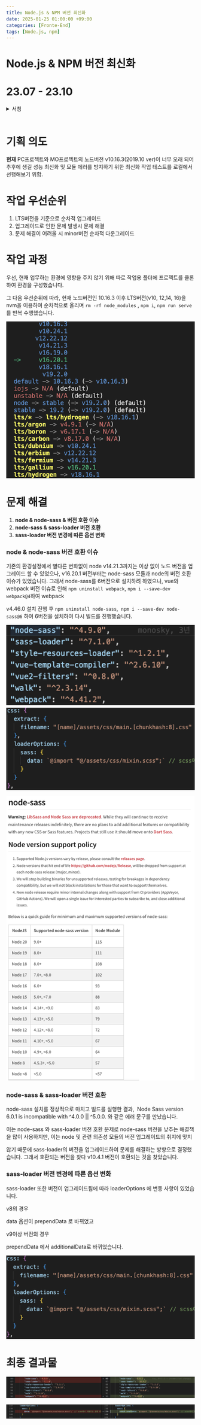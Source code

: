 ```yaml
---
title: Node.js & NPM 버전 최신화
date: 2025-01-25 01:00:00 +09:00
categories: [Fronte-End]
tags: [Node.js, npm]
---
```


# Node.js & NPM 버전 최신화

# 23.07 - 23.10
<details>
  <summary>서칭</summary>
  
  [NPM Audit으로 패키지 취약점 관리하기](https://medium.com/bagelcode/npm-audit으로-패키지-취약점-관리하기-e42e0a418960)
  
  [Node.js 12에서 16로 한번에 업데이트 적용후기 - 환경 세팅편](https://velog.io/@djunnni/Node.js-12에서-16로-한번에-업데이트-적용후기-환경-세팅편)
  
  [nodejs 와 node-sass 버젼 호환 : Node Sass does not yet support your current environment](https://juntcom.tistory.com/167)
  
  [node.js와 NPM버전 업그레이드로 발생한 에러 해결하기](https://kang-ji.tistory.com/entry/nodejs와-NPM버전-업그레이드로-발생한-에러-해결하기)
  
  [Node.js 업데이트 후 node-sass 오류](https://velog.io/@nine9/Node.js-업데이트-후-node-sass-오류)
  
  [Sass Loader Error: Invalid options object that does not match the API schema](https://stackoverflow.com/questions/58184549/sass-loader-error-invalid-options-object-that-does-not-match-the-api-schema)
  
  ![Untitled](/assets/img/2025-01-25/2025-01-25-Nodejs_version_1.png)
  
  ![Untitled](/assets/img/2025-01-25/2025-01-25-Nodejs_version_2.png)
  
</details>

<br>

# **기획 의도**

**현재** PC프로젝트와 MO프로젝트의 노드버전 v10.16.3(2019.10 ver)이 너무 오래 되어 추후에 생길 성능 최신화 및 모듈 에러를 방지하기 위한 최신화 작업 테스트를 로컬에서 선행해보기 위함.

# **작업 우선순위**

1. LTS버전을 기준으로 순차적 업그레이드
2. 업그레이드로 인한 문제 발생시 문제 해결
3. 문제 해결이 어려울 시 minor버전 순차적 다운그레이드

# **작업 과정**

우선, 현재 업무하는 환경에 영향을 주지 않기 위해 따로 작업용 폴더에 프로젝트를 클론하여 환경을 구성했습니다.

그 다음 우선순위에 따라, 현재 노드버전인 10.16.3 이후 LTS버전(v10, 12,14, 16)을 nvm을 이용하여 순차적으로 올리며 `rm -rf node_modules` , `npm i`, `npm run serve`를 반복 수행했습니다.

![image.png](/assets/img/2025-01-25/2025-01-25-Nodejs_version_3.png)

# **문제 해결**

1. **node & node-sass & 버전 호환 이슈**
2. **node-sass & sass-loader 버전 호환**
3. **sass-loader 버전 변경에 따른 옵션 변화**

### **node & node-sass 버전 호환 이슈**

기존의 환경설정에서 별다른 변화없이 node v14.21.3까지는 이상 없이 노드 버전을 업그레이드 할 수 있었으나, v16.20.1 버전부터는 node-sass 모듈과 node의 버전 호환 이슈가 있었습니다. 그래서 node-sass를 6버전으로 설치하려 하였으나, vue와 webpack 버전 이슈로 인해 `npm uninstall webpack`, `npm i --save-dev webpack@4`하여 webpack

v4.46.0 설치 진행 후 `npm uninstall node-sass`,  `npm i --save-dev node-sass@6` 하여 6버전을 설치하여 다시 빌드를 진행했습니다.

![image.png](/assets/img/2025-01-25/2025-01-25-Nodejs_version_4.png)

![image.png](/assets/img/2025-01-25/2025-01-25-Nodejs_version_5.png)

### **node-sass & sass-loader 버전 호환**

node-sass 설치를 정상적으로 마치고 빌드를 실행한 결과, 
Node Sass version 6.0.1 is incompatible with ^4.0.0 || ^5.0.0. 와 같은 에러 문구를 만났습니다.

이는 node-sass 와 sass-loader 버전 호환 문제로 node-sass 버전을 낮추는 해결책을 많이 사용하지만, 이는 node 및 관련 의존성 모듈의 버전 업그레이드의 취지에 맞지

않기 때문에 sass-loader의 버전을 업그레이드하여 문제를 해결하는 방향으로 결정했습니다. 그래서 호환되는 버전을 찾다 v10.4.1 버전이 호환되는 것을 찾았습니다.

### **sass-loader 버전 변경에 따른 옵션 변화**

sass-loader 또한 버전이 업그레이드됨에 따라 loaderOptions 에 변동 사항이 있었습니다.

v8의 경우

data 옵션이 prependData 로 바뀌었고

v9이상 버전의 경우

prependData 에서 additionalData로 바뀌었습니다.

![image.png](/assets/img/2025-01-25/2025-01-25-Nodejs_version_6.png)

# 최종 결과물

![image.png](/assets/img/2025-01-25/2025-01-25-Nodejs_version_7.png)

![image.png](/assets/img/2025-01-25/2025-01-25-Nodejs_version_8.png)